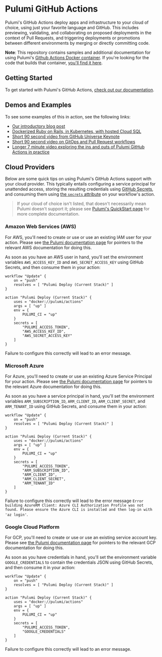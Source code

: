 # Pulumi GitHub Actions

Pulumi's GitHub Actions deploy apps and infrastructure to your cloud of choice, using just your favorite language
and GitHub. This includes previewing, validating, and collaborating on proposed deployments in the context of Pull
Requests, and triggering deployments or promotions between different environments by merging or directly committing code.

**Note**: This repository contains samples and additional documentation for using Pulumi's [Github Actions Docker container](https://hub.docker.com/r/pulumi/actions).
If you're looking for the code that builds that container, [you'll find it
here](https://github.com/pulumi/pulumi/tree/master/dist/actions).

## Getting Started

To get started with Pulumi's GitHub Actions, [check out our documentation](https://www.pulumi.com/docs/console/continuous-delivery/github-actions/).

## Demos and Examples

To see some examples of this in action, see the following links:

* [Our introductory blog post](https://blog.pulumi.com/continuous-delivery-to-any-cloud-using-github-actions-and-pulumi)
* [Dockerized Ruby on Rails, in Kubernetes, with hosted Cloud SQL](https://github.com/pulumi/actions-example-gke-rails)
* [Short 90 second video from GitHub Universe Keynote](https://www.youtube.com/watch?v=59SxB2uY9E0)
* [Short 90 second video on GitOps and Pull Request workflows](https://www.youtube.com/watch?v=MKbDVDBuKUA)
* [Longer 7 minute video exploring the ins and outs of Pulumi GitHub Actions in practice](https://www.youtube.com/watch?v=1Et2TkuxqJg)

## Cloud Providers

Below are some quick tips on using Pulumi's GitHub Actions support with your cloud provider. This typically
entails configuring a service principal for unattended access, storing the resulting credentials using
[GitHub Secrets](https://developer.github.com/actions/creating-workflows/storing-secrets/), and consuming
them using [the `secrets` attribute](
https://developer.github.com/actions/creating-workflows/workflow-configuration-options/#actions-attributes)
on your workflow's action.

> If your cloud of choice isn't listed, that doesn't necessarily mean Pulumi doesn't support it; please see
> [Pulumi's QuickStart page](https://pulumi.io/quickstart) for more complete documentation.

### Amazon Web Services (AWS)

For AWS, you'll need to create or use or use an existing IAM user for your action. Please see
[the Pulumi documentation page](https://pulumi.io/quickstart/aws/setup.html#environment-variables) for pointers
to the relevant AWS documentation for doing this.

As soon as you have an AWS user in hand, you'll set the environment variables `AWS_ACCESS_KEY_ID` and
`AWS_SECRET_ACCESS_KEY` using GitHub Secrets, and then consume them in your action:

```
workflow "Update" {
    on = "push"
    resolves = [ "Pulumi Deploy (Current Stack)" ]
}

action "Pulumi Deploy (Current Stack)" {
    uses = "docker://pulumi/actions"
    args = [ "up" ]
    env = {
        PULUMI_CI = "up"
    }
    secrets = [
        "PULUMI_ACCESS_TOKEN",
        "AWS_ACCESS_KEY_ID",
        "AWS_SECRET_ACCESS_KEY"
    ]
}
```

Failure to configure this correctly will lead to an error message.

### Microsoft Azure

For Azure, you'll need to create or use an existing Azure Service Principal for your action. Please see
[the Pulumi documentation page](https://pulumi.io/quickstart/azure/setup.html#service-principal-authentication) for
pointers to the relevant Azure documentation for doing this.

As soon as you have a service principal in hand, you'll set the environment variables `ARM_SUBSCRIPTION_ID`,
`ARM_CLIENT_ID`, `ARM_CLIENT_SECRET`, and `ARM_TENANT_ID` using GitHub Secrets, and consume them in your action:

```
workflow "Update" {
    on = "push"
    resolves = [ "Pulumi Deploy (Current Stack)" ]
}

action "Pulumi Deploy (Current Stack)" {
    uses = "docker://pulumi/actions"
    args = [ "up" ]
    env = {
        PULUMI_CI = "up"
    }
    secrets = [
        "PULUMI_ACCESS_TOKEN",
        "ARM_SUBSCRIPTION_ID",
        "ARM_CLIENT_ID",
        "ARM_CLIENT_SECRET",
        "ARM_TENANT_ID"
    ]
}
```

Failure to configure this correctly will lead to the error message `Error building AzureRM Client: Azure CLI
Authorization Profile was not found. Please ensure the Azure CLI is installed and then log-in with 'az login'`.

### Google Cloud Platform

For GCP, you'll need to create or use or use an existing service account key. Please see
[the Pulumi documentation page](https://pulumi.io/quickstart/gcp/setup.html) for pointers
to the relevant GCP documentation for doing this.

As soon as you have credentials in hand, you'll set the environment variable `GOOGLE_CREDENTIALS` to contain the
credentials JSON using GitHub Secrets, and then consume it in your action:

```
workflow "Update" {
    on = "push"
    resolves = [ "Pulumi Deploy (Current Stack)" ]
}

action "Pulumi Deploy (Current Stack)" {
    uses = "docker://pulumi/actions"
    args = [ "up" ]
    env = {
        PULUMI_CI = "up"
    }
    secrets = [
        "PULUMI_ACCESS_TOKEN",
        "GOOGLE_CREDENTIALS"
    ]
}
```

Failure to configure this correctly will lead to an error message.
